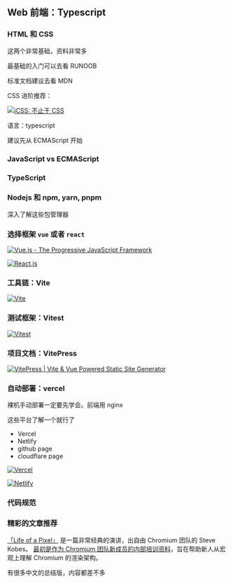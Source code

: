 ## Web 前端：Typescript

### HTML 和 CSS

这两个非常基础，资料非常多

最基础的入门可以去看 RUNOOB

<Card
  url="https://www.runoob.com/"
  title="菜鸟教程 - 学的不仅是技术，更是梦想！"
  describe="「菜鸟教程」提供了编程的基础技术教程, 介绍了HTML、CSS、Javascript、Python，Java，Ruby，C，PHP , MySQL等各种编程语言的基础知识。 同时本站中也提供了大量的在线实例，通过实例，您可以更好的学习编程。.."
/>

标准文档建议去看 MDN

<Card
  url="https://developer.mozilla.org/zh-CN/"
  title="MDN Web Docs"
  describe="The MDN Web Docs site provides information about Open Web technologies including HTML, CSS, and APIs for both Web sites and progressive web apps."
/>

CSS 进阶推荐：

[![iCSS: 不止于 CSS](https://svg.bookmark.style/api?url=https://github.com/chokcoco/iCSS&mode=dark&style=horizontal)](https://github.com/chokcoco/iCSS)

语言：typescript

建议先从 ECMAScript 开始

### JavaScript vs ECMAScript

<Card
  url="https://www.liaoxuefeng.com/wiki/1022910821149312"
  title="JavaScript教程"
  describe=""
/>

<Card
  url="https://es6.ruanyifeng.com/"
  title="ES6 入门教程"
  describe="《ECMAScript 6 入门教程》是一本开源的 JavaScript 语言教程，全面介绍 ECMAScript 6 新引入的语法特性。"
/>

### TypeScript

<Card
  url="https://ts.xcatliu.com/"
  title="TypeScript 入门教程"
  describe="与官方手册不同，本书着重于从 JavaScript 程序员的角度总结思考，循序渐进的理解 TypeScript，希望能给大家一些帮助和启示。"
/>

<Card
  url="https://www.typescriptlang.org/"
  title="TypeScript 官网"
  describe="官网手册适合查阅，建议先去看入门文章再来看官网手册"
/>

### Nodejs 和 npm, yarn, pnpm

<Card
  url="https://www.nodebeginner.org/index-zh-cn.html"
  title="Node入门 » 一本全面的Node.js教程"
  describe="本书最适合与我有相似技术背景的读者： 至少对一门诸如Ruby、Python、PHP或者Java这样面向对象的语言有一定的经验；对JavaScript处于初学阶段，并且完全是一个Node.js的新手。"
/>

<Card
  url="https://juejin.cn/post/6844903616109641736"
  title="【译】一文看懂npm、yarn、pnpm之间的区别 - 掘金"
  describe="本文作者对比了当前主流的包管理工具npm、yarn、pnpm之间的区别，并提出了合适的使用建议。"
/>

深入了解这些包管理器

<Card
  url="https://chlorinec.top/posts/npm/"
  title="前端包管理器 - npm"
  describe="本篇主要讲述npm的发展历史（历史渊源和各个版本的改动），组织node_modules方式的变动以及package.json的详细介绍（并发布一个自己的npm包）；除此之外，还会介绍node官方提出的现代包管理器愿景，并介绍corepack工具（包管理器的管理器）。"
/>

<Card
  url="https://chlorinec.top/posts/yarn-berry/"
  title="前端包管理器 - yarn 与 PnP"
  describe="yarn是一个Facebook出品的老牌包管理器，相对于npm要新一点，但相对于pnpm又要旧一点，也已经经过了多个大版本迭代。"
/>

<Card
  url="https://chlorinec.top/posts/pnpm/"
  title="前端包管理器 - pnpm"
  describe="pnpm（performant npm）是一个主打快速和省空间的包管理器。它使用改进的非扁平node_modules目录和硬链接和符号链接优化依赖管理过程，个人体验下来比起yarn-v2的PnP机制会遇到的兼容性问题更少，是我现阶段最喜欢的包管理器。"
/>

### 选择框架 `vue` 或者 `react`

<Card
  url="https://vue3.chengpeiquan.com/"
  title="前端工程化：基于 Vue.js 3.0 的设计与实践"
  describe="本书以 Vue.js 的 3.0 版本为核心技术栈，围绕 “前端工程化” 和 TypeScript 的知识点展开讲解"
/>

[![Vue.js - The Progressive JavaScript Framework](https://svg.bookmark.style/api?url=https://cn.vuejs.org/&mode=dark&style=horizontal)](https://cn.vuejs.org/)

[![React.js](https://svg.bookmark.style/api?url=https://react.dev/&mode=dark&style=horizontal)](https://react.dev/)

### 工具链：Vite

[![Vite](https://svg.bookmark.style/api?url=https://cn.vitejs.dev/&mode=dark&style=horizontal)](https://cn.vitejs.dev/)

### 测试框架：Vitest

[![Vitest](https://svg.bookmark.style/api?url=https://vitest.dev/&mode=dark&style=horizontal)](https://vitest.dev/)

### 项目文档：**VitePress**

[![VitePress | Vite & Vue Powered Static Site Generator](https://svg.bookmark.style/api?url=https://vitepress.dev/&mode=dark&style=horizontal)](https://vitepress.dev/)

### 自动部署：vercel

裸机手动部署一定要先学会。前端用 nginx

这些平台了解一个就行了

- Vercel
- Netlify
- github page
- cloudflare page

[![Vercel](https://svg.bookmark.style/api?url=https://vercel.com/&mode=dark&style=horizontal)](https://vercel.com/)

[![Netlify](https://svg.bookmark.style/api?url=https://www.netlify.com/&mode=dark&style=horizontal)](https://www.netlify.com/)

### 代码规范

<Card
  url="https://www.cnblogs.com/Yellow-ice/p/15127392.html"
  title="前端规范之JS代码规范（ESLint + Prettier）"
  describe="代码规范是软件开发领域经久不衰的话题，几乎所有工程师在开发过程中都会遇到或思考过这一问题。而随着前端应用的大型化和复杂化，越来越多的前端团队也开始重视代码规范。"
/>

<Card
  url="https://juejin.cn/post/6893891476913291278"
  title="推荐几个大厂的前端代码规范"
  describe="代码千万行，安全第一行；前端不规范，同事两行泪。"
/>

<Card
  url="https://lin-123.github.io/javascript/"
  title="Airbnb JavaScript 风格指南"
  describe=""
/>

<Card
  url="https://zh-google-styleguide.readthedocs.io/en/stable/google-javascript-styleguide/javascript_style_rules.html"
  title="Google 开源项目风格指南——中文版"
  describe=""
/>

<Card
  url="https://prettier.io/"
  title="Prettier · Opinionated Code Formatter"
  describe=""
/>

### 精彩的文章推荐

<Card
  url="https://juejin.cn/post/6876621637614059533"
  title="[译]前端性能优化指标-累积布局偏移(CLS) "
  describe="Cumulative Layout Shift (CLS)，翻译过来就是累积布局偏移。它是一个以用户为中心、用来衡量可视区域元素稳定性的重要标准，可以帮助我们定量计算出用户遇到意料之外的布局偏移的频率，CLS小可以确保我们的页面有一个良好的用户体验。"
/>

[「Life of a Pixel」](https://docs.google.com/presentation/d/1boPxbgNrTU0ddsc144rcXayGA_WF53k96imRH8Mp34Y) 是一篇非常经典的演讲，出自由 Chromium 团队的 Steve Kobes。
[最初是作为 Chromium 团队新成员的内部培训资料](https://cloud.tencent.com.cn/developer/news/306083)，旨在帮助新人从宏观上理解 Chromium 的渲染架构。

有很多中文的总结版，内容都差不多

<Card
  url="https://juejin.cn/post/7154953254399393806"
  title="Chromium 渲染流水线——字节码到像素的一生"
  describe="本文将深入介绍 Chromium 内核组成结构，并以渲染流水线为主线，从接收字节码开始，按渲染流程来一步一步分析这个字节码究竟是如何转变成屏幕上的像素点的。"
/>

